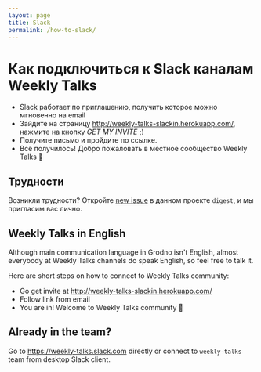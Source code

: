 ```yaml
---
layout: page
title: Slack
permalink: /how-to-slack/
---
```


# Как подключиться к Slack каналам Weekly Talks

- Slack работает по приглашению, получить которое можно мгновенно на email
- Зайдите на страницу http://weekly-talks-slackin.herokuapp.com/, нажмите на
  кнопку _GET MY INVITE_ ;)
- Получите письмо и пройдите по ссылке.
- Всё получилось! Добро пожаловать в местное сообщество Weekly Talks :tada:

## Трудности

Возникли трудности? Откройте [new issue][] в данном проекте `digest`, и мы
пригласим вас лично.

[new issue]: https://github.com/weekly-talks/digest/issues/new

## Weekly Talks in English

Although main communication language in Grodno isn't English, almost everybody
at Weekly Talks channels do speak English, so feel free to talk it.

Here are short steps on how to connect to Weekly Talks community:

- Go get invite at http://weekly-talks-slackin.herokuapp.com/
- Follow link from email
- You are in! Welcome to Weekly Talks community :tada:

## Already in the team?

Go to https://weekly-talks.slack.com directly or connect to `weekly-talks` team
from desktop Slack client.
